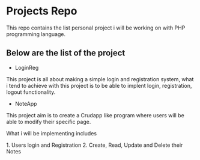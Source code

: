 # Projects Repo

This repo contains the list personal project i will be working on with PHP programming language.

## Below are the list of the project

- LoginReg
<p>This project is all about making a simple login and registration system, what i tend to achieve with this project is to be able to implent login, registration, logout functionality.</p>

- NoteApp
<p>This project aim is to create a Crudapp like program where users will be able to modify their specific page.</p>
<p>What i will be implementing includes</p>
1. Users login and Registration
2. Create, Read, Update and Delete their Notes


